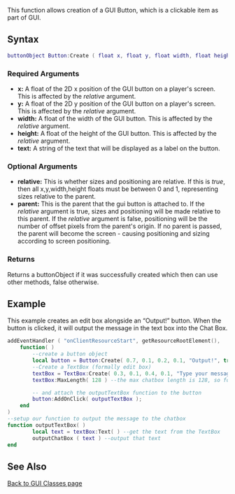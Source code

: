 <pageclass class="client" subcaption="GUI Class method"></pageclass>

This function allows creation of a GUI Button, which is a clickable item as part of GUI.

Syntax
------

``` lua
buttonObject Button:Create ( float x, float y, float width, float height, string text, [ bool relative = false, element parent = nil ] )
```

### Required Arguments

-   **x:** A float of the 2D x position of the GUI button on a player's screen. This is affected by the *relative* argument.
-   **y:** A float of the 2D y position of the GUI button on a player's screen. This is affected by the *relative* argument.
-   **width:** A float of the width of the GUI button. This is affected by the *relative* argument.
-   **height:** A float of the height of the GUI button. This is affected by the *relative* argument.
-   **text:** A string of the text that will be displayed as a label on the button.

### Optional Arguments

-   **relative:** This is whether sizes and positioning are relative. If this is *true*, then all x,y,width,height floats must be between 0 and 1, representing sizes relative to the parent.
-   **parent:** This is the parent that the gui button is attached to. If the *relative* argument is true, sizes and positioning will be made relative to this parent. If the *relative* argument is false, positioning will be the number of offset pixels from the parent's origin. If no parent is passed, the parent will become the screen - causing positioning and sizing according to screen positioning.

### Returns

Returns a buttonObject if it was successfully created which then can use other methods, false otherwise.

Example
-------

This example creates an edit box alongside an “Output!” button. When the button is clicked, it will output the message in the text box into the Chat Box.

``` lua
addEventHandler ( "onClientResourceStart", getResourceRootElement(),
    function( )
        --create a button object
        local button = Button:Create( 0.7, 0.1, 0.2, 0.1, "Output!", true );
        --Create a TextBox (formally edit box)
        textBox = TextBox:Create( 0.3, 0.1, 0.4, 0.1, "Type your message here!", true )
        textBox:MaxLength( 128 ) --the max chatbox length is 128, so force this

        -- and attach the outputTextBox function to the button
        button:AddOnClick( outputTextBox );
    end
)
--setup our function to output the message to the chatbox
function outputTextBox( )
        local text = textBox:Text( ) --get the text from the TextBox
        outputChatBox ( text ) --output that text
end
```

See Also
--------

[Back to GUI Classes page](/GUI_Classes.md "wikilink")
